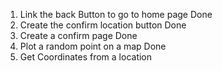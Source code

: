 1. Link the back Button to go to home page Done
2. Create the confirm location button Done
3. Create a confirm page Done
4. Plot a random point on a map Done
5. Get Coordinates from a location 